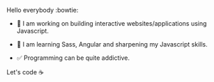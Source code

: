 Hello everybody :bowtie:

- 🔭 I am working on building interactive websites/applications using Javascript.
- 🌱 I am learning Sass, Angular and sharpening my Javascript skills.

- :white_check_mark:  Programming can be quite addictive.

Let's code  :coffee:



<!--
**AsanteWiebers/AsanteWiebers** is a ✨ _special_ ✨ repository because its `README.md` (this file) appears on your GitHub profile.

Here are some ideas to get you started:

- 🔭 I’m currently working on ...
- 🌱 I’m currently learning ...
- 👯 I’m looking to collaborate on ...
- 🤔 I’m looking for help with ...
- 💬 Ask me about ...
- 📫 How to reach me: ...
- 😄 Pronouns: ...
- ⚡ Fun fact: ...
-->
